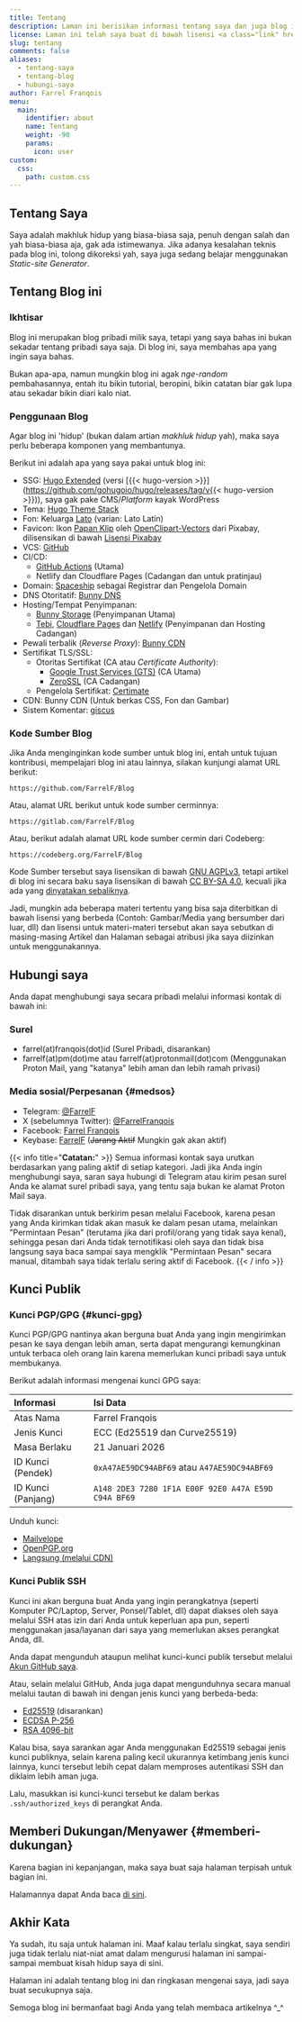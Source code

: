 ```yaml
---
title: Tentang
description: Laman ini berisikan informasi tentang saya dan juga blog ini, bagi yang ingin kenalan bisa kunjungi laman ini
license: Laman ini telah saya buat di bawah lisensi <a class="link" href="https://creativecommons.org/licenses/by-nd/4.0/" target="_blank" rel="noopener">CC BY-ND 4.0</a>
slug: tentang
comments: false
aliases: 
  - tentang-saya
  - tentang-blog
  - hubungi-saya
author: Farrel Franqois
menu:
  main:
    identifier: about
    name: Tentang
    weight: -90
    params:
      icon: user
custom:
  css:
    path: custom.css
---
```


## Tentang Saya

Saya adalah makhluk hidup yang biasa-biasa saja, penuh dengan salah dan yah biasa-biasa aja, gak ada istimewanya. Jika adanya kesalahan teknis pada blog ini, tolong dikoreksi yah, saya juga sedang belajar menggunakan _Static-site Generator_.

## Tentang Blog ini

### Ikhtisar

Blog ini merupakan blog pribadi milik saya, tetapi yang saya bahas ini bukan sekadar tentang pribadi saya saja. Di blog ini, saya membahas apa yang ingin saya bahas.

Bukan apa-apa, namun mungkin blog ini agak _nge-random_ pembahasannya, entah itu bikin tutorial, beropini, bikin catatan biar gak lupa atau sekadar bikin diari kalo niat.

### Penggunaan Blog

Agar blog ini 'hidup' (bukan dalam artian _makhluk hidup_ yah), maka saya perlu beberapa komponen yang membantunya.

Berikut ini adalah apa yang saya pakai untuk blog ini:

- SSG: [Hugo Extended](https://gohugo.io/) (versi [{{< hugo-version >}}](https://github.com/gohugoio/hugo/releases/tag/v{{< hugo-version >}})), saya gak pake CMS/_Platform_ kayak WordPress
- Tema: [Hugo Theme Stack](https://github.com/CaiJimmy/hugo-theme-stack)
- Fon: Keluarga [Lato](https://www.latofonts.com/) (varian: Lato Latin)
- Favicon: Ikon [Papan Klip](https://pixabay.com/images/id-1294565/) oleh [OpenClipart-Vectors](https://pixabay.com/users/openclipart-vectors-30363/) dari Pixabay, dilisensikan di bawah [Lisensi Pixabay](https://pixabay.com/service/license/)
- VCS: [GitHub](https://github.com)
- CI/CD:
  - [GitHub Actions](https://github.com/features/actions) (Utama)
  - Netlify dan Cloudflare Pages (Cadangan dan untuk pratinjau)
- Domain: [Spaceship](https://www.spaceship.com) sebagai Registrar dan Pengelola Domain
- DNS Otoritatif: [Bunny DNS](https://afiliasi.farrelf.blog/bunny/dns/)
- Hosting/Tempat Penyimpanan:
  - [Bunny Storage](https://afiliasi.farrelf.blog/bunny/storage/) (Penyimpanan Utama)
  - [Tebi](https://tebi.io/), [Cloudflare Pages](https://pages.cloudflare.com/) dan [Netlify](https://www.netlify.com) (Penyimpanan dan Hosting Cadangan)
- Pewali terbalik (_Reverse Proxy_): [Bunny CDN](https://afiliasi.farrelf.blog/bunny/cdn/)
- Sertifikat TLS/SSL:
  - Otoritas Sertifikat (CA atau _Certificate Authority_):
    - [Google Trust Services (GTS)](https://pki.goog) (CA Utama)
    - [ZeroSSL](https://zerossl.com) (CA Cadangan)
  - Pengelola Sertifikat: [Certimate](https://docs.certimate.me/en/)
- CDN: Bunny CDN (Untuk berkas CSS, Fon dan Gambar)
- Sistem Komentar: [giscus](https://giscus.app)

### Kode Sumber Blog

Jika Anda menginginkan kode sumber untuk blog ini, entah untuk tujuan kontribusi, mempelajari blog ini atau lainnya, silakan kunjungi alamat URL berikut:

```plain
https://github.com/FarrelF/Blog
```

Atau, alamat URL berikut untuk kode sumber cerminnya:

```plain
https://gitlab.com/FarrelF/Blog
```

Atau, berikut adalah alamat URL kode sumber cermin dari Codeberg:

```plain
https://codeberg.org/FarrelF/Blog
```

Kode Sumber tersebut saya lisensikan di bawah [GNU AGPLv3](https://github.com/FarrelF/Blog/blob/main/LICENSE), tetapi artikel di blog ini secara baku saya lisensikan di bawah [CC BY-SA 4.0](https://creativecommons.org/licenses/by-sa/4.0/), kecuali jika ada yang [dinyatakan sebaliknya](/ketentuan-dan-kebijakan-blog/).

Jadi, mungkin ada beberapa materi tertentu yang bisa saja diterbitkan di bawah lisensi yang berbeda (Contoh: Gambar/Media yang bersumber dari luar, dll) dan lisensi untuk materi-materi tersebut akan saya sebutkan di masing-masing Artikel dan Halaman sebagai atribusi jika saya diizinkan untuk menggunakannya.

## Hubungi saya

Anda dapat menghubungi saya secara pribadi melalui informasi kontak di bawah ini:

### Surel

- farrel(at)franqois(dot)id (Surel Pribadi, disarankan)
- farrelf(at)pm(dot)me atau farrelf(at)protonmail(dot)com (Menggunakan Proton Mail, yang "katanya" lebih aman dan lebih ramah privasi)

### Media sosial/Perpesanan {#medsos}

- Telegram: [@FarrelF](https://t.me/FarrelF)
- X (sebelumnya Twitter): [@FarrelFranqois](https://x.com/FarrelFranqois)
- Facebook: [Farrel Franqois](https://www.facebook.com/FarrelFranqois)
- Keybase: [FarrelF](https://keybase.io/farrelf) (~~Jarang Aktif~~ Mungkin gak akan aktif)

{{< info title="**Catatan:**" >}}
Semua informasi kontak saya urutkan berdasarkan yang paling aktif di setiap kategori. Jadi jika Anda ingin menghubungi saya, saran saya hubungi di Telegram atau kirim pesan surel Anda ke alamat surel pribadi saya, yang tentu saja bukan ke alamat Proton Mail saya.

Tidak disarankan untuk berkirim pesan melalui Facebook, karena pesan yang Anda kirimkan tidak akan masuk ke dalam pesan utama, melainkan "Permintaan Pesan" (terutama jika dari profil/orang yang tidak saya kenal), sehingga pesan dari Anda tidak ternotifikasi oleh saya dan tidak bisa langsung saya baca sampai saya mengklik "Permintaan Pesan" secara manual, ditambah saya tidak terlalu sering aktif di Facebook.
{{< / info >}}

## Kunci Publik

### Kunci PGP/GPG {#kunci-gpg}

Kunci PGP/GPG nantinya akan berguna buat Anda yang ingin mengirimkan pesan ke saya dengan lebih aman, serta dapat mengurangi kemungkinan untuk terbaca oleh orang lain karena memerlukan kunci pribadi saya untuk membukanya.

Berikut adalah informasi mengenai kunci GPG saya:

|<span class="tab-center">Informasi</span>|<span class="tab-center">Isi Data</span>|
|:--------------------|:-------------------------------------------------------------|
| Atas Nama           | Farrel Franqois                                              |
| Jenis Kunci         | ECC (Ed25519 dan Curve25519)                                 |
| Masa Berlaku        | 21 Januari 2026                                              |
| ID Kunci (Pendek)   | `0xA47AE59DC94ABF69` atau `A47AE59DC94ABF69`                 |
| ID Kunci (Panjang)  | `A148 2DE3 7280 1F1A E00F 92E0 A47A E59D C94A BF69`          |

Unduh kunci:

- [Mailvelope](https://keys.mailvelope.com/pks/lookup?op=get&search=0xA47AE59DC94ABF69)
- [OpenPGP\.org](https://keys.openpgp.org/search?q=A1482DE372801F1AE00F92E0A47AE59DC94ABF69)
- [Langsung (melalui CDN)](/0xA47AE59DC94ABF69.asc)

### Kunci Publik SSH

Kunci ini akan berguna buat Anda yang ingin perangkatnya (seperti Komputer PC/Laptop, Server, Ponsel/Tablet, dll) dapat diakses oleh saya melalui SSH atas izin dari Anda untuk keperluan apa pun, seperti menggunakan jasa/layanan dari saya yang memerlukan akses perangkat Anda, dll.

Anda dapat mengunduh ataupun melihat kunci-kunci publik tersebut melalui [Akun GitHub saya](https://github.com/FarrelF.keys).

Atau, selain melalui GitHub, Anda juga dapat mengunduhnya secara manual melalui tautan di bawah ini dengan jenis kunci yang berbeda-beda:

- [Ed25519](/ssh/id_ed25519.pub) (disarankan)
- [ECDSA P-256](/ssh/id_ecdsa.pub)
- [RSA 4096-bit](/ssh/id_rsa.pub)

Kalau bisa, saya sarankan agar Anda menggunakan Ed25519 sebagai jenis kunci publiknya, selain karena paling kecil ukurannya ketimbang jenis kunci lainnya, kunci tersebut lebih cepat dalam memproses autentikasi SSH dan diklaim lebih aman juga.

Lalu, masukkan isi kunci-kunci tersebut ke dalam berkas `.ssh/authorized_keys` di perangkat Anda.

## Memberi Dukungan/Menyawer {#memberi-dukungan}

Karena bagian ini kepanjangan, maka saya buat saja halaman terpisah untuk bagian ini.

Halamannya dapat Anda baca [di sini](/dukung/).

## Akhir Kata

Ya sudah, itu saja untuk halaman ini. Maaf kalau terlalu singkat, saya sendiri juga tidak terlalu niat-niat amat dalam mengurusi halaman ini sampai-sampai membuat kisah hidup saya di sini.

Halaman ini adalah tentang blog ini dan ringkasan mengenai saya, jadi saya buat secukupnya saja.

Semoga blog ini bermanfaat bagi Anda yang telah membaca artikelnya ^_^
